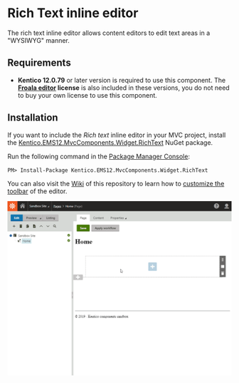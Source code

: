 # Rich Text inline editor

The rich text inline editor allows content editors to edit text areas in a "WYSIWYG" manner.

## Requirements
* **Kentico 12.0.79** or later version is required to use this component. The **[Froala editor](https://www.froala.com/wysiwyg-editor) license** is also included in these versions, you do not need to buy your own license to use this component.

## Installation

If you want to include the *Rich text* inline editor in your MVC project, install the [Kentico.EMS12.MvcComponents.Widget.RichText](https://www.nuget.org/packages/Kentico.EMS12.MvcComponents.Widget.RichText) NuGet package.

Run the following command in the [Package Manager Console](https://docs.microsoft.com/en-us/nuget/consume-packages/install-use-packages-powershell):
```
PM> Install-Package Kentico.EMS12.MvcComponents.Widget.RichText
```

You can also visit the [Wiki](https://github.com/Kentico/ems-mvc-components/wiki) of this repository to learn how to [customize the toolbar](https://github.com/Kentico/ems-mvc-components/wiki/Customizing-the-Rich-text-editor-toolbar) of the editor.

![Rich Text inline editor](/Kentico.InlineEditor.RichText/RichTextInlineEditor.gif)
